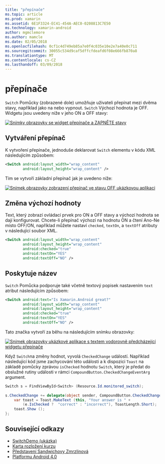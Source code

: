 ```yaml
---
title: "přepínače"
ms.topic: article
ms.prod: xamarin
ms.assetid: 6E1F3324-EC41-454A-AEC0-0208813C7E50
ms.technology: xamarin-android
author: mgmclemore
ms.author: mamcle
ms.date: 02/05/2018
ms.openlocfilehash: 0cf1c4d749eb85a7e0f4c035e10e2e7a40e0c711
ms.sourcegitcommit: 30055c534d9caf5dffcfdeafd6f08e666fb870a8
ms.translationtype: MT
ms.contentlocale: cs-CZ
ms.lasthandoff: 03/09/2018
---
```

# <a name="switch"></a>přepínače

`Switch` Pomůcky (zobrazené dole) umožňuje uživateli přepínat mezi dvěma stavy, například jako na nebo vypnout. `Switch` Výchozí hodnota je OFF. Widgetu jsou uvedeny níže v jeho ON a OFF stavy:

[![Snímky obrazovky se widget přepínače a ZAPNĚTE stavy](switch-images/16-switch-onoff.png)](switch-images/16-switch-onoff.png#lightbox)


## <a name="creating-a-switch"></a>Vytváření přepínač

K vytvoření přepínače, jednoduše deklarovat `Switch` elementu v kódu XML následujícím způsobem:

```xml
<Switch android:layout_width="wrap_content"
        android:layout_height="wrap_content" />
```

Tím se vytvoří základní přepínač jak je uvedeno níže:

[![Snímek obrazovky zobrazení přepínač ve stavu OFF ukázkovou aplikaci](switch-images/07-switch.png)](switch-images/07-switch.png#lightbox)


## <a name="changing-default-values"></a>Změna výchozí hodnoty

Text, který zobrazí ovládací prvek pro ON a OFF stavy a výchozí hodnota se dají konfigurovat. Chcete-li přepínač výchozí na hodnotu ON a čtení Ano-Ne místo OFF/ON, například můžete nastaví `checked`, `textOn`, a `textOff` atributy v následující soubor XML.

```xml
<Switch android:layout_width="wrap_content"
        android:layout_height="wrap_content"
        android:checked="true"
        android:textOn="YES"
        android:textOff="NO" />
```



## <a name="providing-a-title"></a>Poskytuje název

`Switch` Pomůcka podporuje také včetně textový popisek nastavením `text` atribut následujícím způsobem:

```xml
<Switch android:text="Is Xamarin.Android great?"
        android:layout_width="wrap_content"
        android:layout_height="wrap_content"
        android:checked="true"
        android:textOn="YES"
        android:textOff="NO" />
```

Tato značka vytvoří za běhu na následujícím snímku obrazovky:

[![Snímek obrazovky ukázkové aplikace s textem vodorovně předcházející widgetu přepínače](switch-images/08-switch.png)](switch-images/08-switch.png#lightbox)

Když `Switch`na změny hodnot, vyvolá `CheckedChange` událostí.
Například následující kód jsme zachycování této události a k dispozici `Toast` na základě pomůcky zprávou `isChecked` hodnotu `Switch`, který je předat do obslužné rutiny události v rámci `CompoundButton.CheckedChangeEventArg` argument.

```csharp
Switch s = FindViewById<Switch> (Resource.Id.monitored_switch);
           
s.CheckedChange += delegate(object sender, CompoundButton.CheckedChangeEventArgs e) {
    var toast = Toast.MakeText (this, "Your answer is " +
        (e.IsChecked ?  "correct" : "incorrect"), ToastLength.Short);
    toast.Show ();
};
```


## <a name="related-links"></a>Související odkazy

- [SwitchDemo (ukázka)](https://developer.xamarin.com/samples/monodroid/PlatformFeatures/ICS_Samples/SwitchDemo/)
- [Karta rozložení kurzu](~/android/user-interface/layouts/tab-layout/index.md)
- [Představení Sandwichovy Zmrzlinová](http://www.android.com/about/ice-cream-sandwich/)
- [Platformu Android 4.0](http://developer.android.com/sdk/android-4.0.html)
